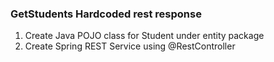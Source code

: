 ### GetStudents Hardcoded rest response

 1. Create Java POJO class for Student under entity package
 2. Create Spring REST Service using @RestController 
